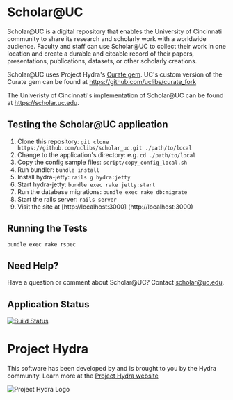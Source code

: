 # Scholar@UC

Scholar@UC is a digital repository that enables the University of Cincinnati community to share its research and scholarly work with a worldwide audience. Faculty and staff can use Scholar@UC to collect their work in one location and create a durable and citeable record of their papers, presentations, publications, datasets, or other scholarly creations.

Scholar@UC uses Project Hydra's [Curate gem](https://github.com/projecthydra-labs/curate).  UC's custom version of the Curate gem can be found at https://github.com/uclibs/curate_fork

The Univeristy of Cincinnati's implementation of Scholar@UC can be found at https://scholar.uc.edu.

## Testing the Scholar@UC application
1. Clone this repository: `git clone https://github.com/uclibs/scholar_uc.git ./path/to/local`
1. Change to the application's directory: e.g. `cd ./path/to/local`
1. Copy the config sample files: `script/copy_config_local.sh`
1. Run bundler: `bundle install`
1. Install hydra-jetty: `rails g hydra:jetty`
1. Start hydra-jetty: `bundle exec rake jetty:start`
1. Run the database migrations: `bundle exec rake db:migrate`
1. Start the rails server: `rails server`
1. Visit the site at [http://localhost:3000] (http://localhost:3000)
 
## Running the Tests
`bundle exec rake rspec`

## Need Help?

Have a question or comment about Scholar@UC?  Contact scholar@uc.edu.

## Application Status

[![Build Status](https://travis-ci.org/uclibs/scholar_uc.svg?branch=sandbox)](https://travis-ci.org/uclibs/scholar_uc)

# Project Hydra
This software has been developed by and is brought to you by the Hydra community.  Learn more at the
[Project Hydra website](http://projecthydra.org)

![Project Hydra Logo](https://github.com/uvalib/libra-oa/blob/a6564a9e5c13b7873dc883367f5e307bf715d6cf/public/images/powered_by_hydra.png?raw=true)
